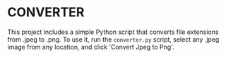 # CONVERTER

This project includes a simple Python script that converts file extensions from .jpeg to .png. To use it, run the `converter.py` script, select any .jpeg image from any location, and click 'Convert Jpeg to Png'.

